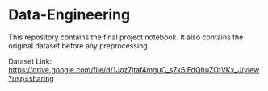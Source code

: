 # Data-Engineering

This repository contains the final project notebook. It also contains the original dataset before any preprocessing.

Dataset Link:
<a>https://drive.google.com/file/d/1Joz7jtaf4mguC_s7k6IFdQhuZOtVKx_J/view?usp=sharing</a>

